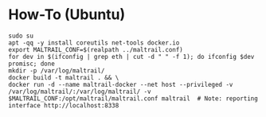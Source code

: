 # How-To (Ubuntu)

    sudo su
    apt -qq -y install coreutils net-tools docker.io
    export MALTRAIL_CONF=$(realpath ../maltrail.conf)
    for dev in $(ifconfig | grep eth | cut -d " " -f 1); do ifconfig $dev promisc; done
    mkdir -p /var/log/maltrail/
    docker build -t maltrail . && \
    docker run -d --name maltrail-docker --net host --privileged -v /var/log/maltrail/:/var/log/maltrail/ -v $MALTRAIL_CONF:/opt/maltrail/maltrail.conf maltrail  # Note: reporting interface http://localhost:8338
